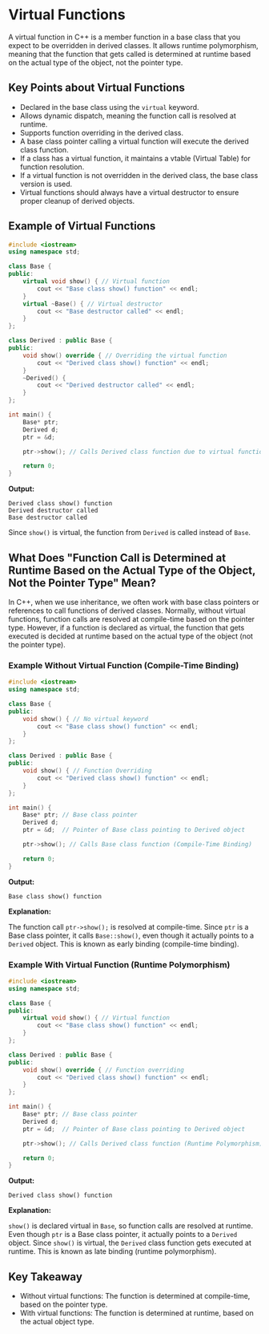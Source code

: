 # Virtual Functions

A virtual function in C++ is a member function in a base class that you expect to be overridden in derived classes. It allows runtime polymorphism, meaning that the function that gets called is determined at runtime based on the actual type of the object, not the pointer type.

## Key Points about Virtual Functions

- Declared in the base class using the `virtual` keyword.
- Allows dynamic dispatch, meaning the function call is resolved at runtime.
- Supports function overriding in the derived class.
- A base class pointer calling a virtual function will execute the derived class function.
- If a class has a virtual function, it maintains a vtable (Virtual Table) for function resolution.
- If a virtual function is not overridden in the derived class, the base class version is used.
- Virtual functions should always have a virtual destructor to ensure proper cleanup of derived objects.

## Example of Virtual Functions

```cpp
#include <iostream>
using namespace std;

class Base {
public:
    virtual void show() { // Virtual function
        cout << "Base class show() function" << endl;
    }
    virtual ~Base() { // Virtual destructor
        cout << "Base destructor called" << endl;
    }
};

class Derived : public Base {
public:
    void show() override { // Overriding the virtual function
        cout << "Derived class show() function" << endl;
    }
    ~Derived() {
        cout << "Derived destructor called" << endl;
    }
};

int main() {
    Base* ptr;
    Derived d;
    ptr = &d;

    ptr->show(); // Calls Derived class function due to virtual function (Runtime Polymorphism)

    return 0;
}
```

**Output:**

```
Derived class show() function
Derived destructor called
Base destructor called
```

Since `show()` is virtual, the function from `Derived` is called instead of `Base`.

## What Does "Function Call is Determined at Runtime Based on the Actual Type of the Object, Not the Pointer Type" Mean?

In C++, when we use inheritance, we often work with base class pointers or references to call functions of derived classes. Normally, without virtual functions, function calls are resolved at compile-time based on the pointer type. However, if a function is declared as virtual, the function that gets executed is decided at runtime based on the actual type of the object (not the pointer type).

### Example Without Virtual Function (Compile-Time Binding)

```cpp
#include <iostream>
using namespace std;

class Base {
public:
    void show() { // No virtual keyword
        cout << "Base class show() function" << endl;
    }
};

class Derived : public Base {
public:
    void show() { // Function Overriding
        cout << "Derived class show() function" << endl;
    }
};

int main() {
    Base* ptr; // Base class pointer
    Derived d;
    ptr = &d;  // Pointer of Base class pointing to Derived object

    ptr->show(); // Calls Base class function (Compile-Time Binding)

    return 0;
}
```

**Output:**

```
Base class show() function
```

**Explanation:**

The function call `ptr->show();` is resolved at compile-time. Since `ptr` is a Base class pointer, it calls `Base::show()`, even though it actually points to a `Derived` object. This is known as early binding (compile-time binding).

### Example With Virtual Function (Runtime Polymorphism)

```cpp
#include <iostream>
using namespace std;

class Base {
public:
    virtual void show() { // Virtual function
        cout << "Base class show() function" << endl;
    }
};

class Derived : public Base {
public:
    void show() override { // Function overriding
        cout << "Derived class show() function" << endl;
    }
};

int main() {
    Base* ptr; // Base class pointer
    Derived d;
    ptr = &d;  // Pointer of Base class pointing to Derived object

    ptr->show(); // Calls Derived class function (Runtime Polymorphism)

    return 0;
}
```

**Output:**

```
Derived class show() function
```

**Explanation:**

`show()` is declared virtual in `Base`, so function calls are resolved at runtime. Even though `ptr` is a Base class pointer, it actually points to a `Derived` object. Since `show()` is virtual, the `Derived` class function gets executed at runtime. This is known as late binding (runtime polymorphism).

## Key Takeaway

- Without virtual functions: The function is determined at compile-time, based on the pointer type.
- With virtual functions: The function is determined at runtime, based on the actual object type.